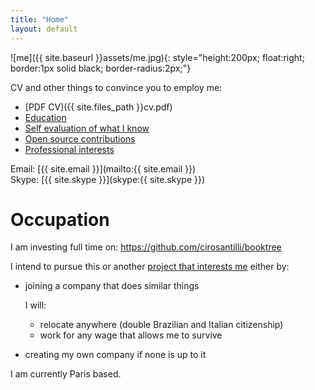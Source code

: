 ```yaml
---
title: "Home"
layout: default
---
```


![me]({{ site.baseurl }}assets/me.jpg){: style="height:200px; float:right; border:1px solid black; border-radius:2px;"}

CV and other things to convince you to employ me:

- [PDF CV]({{ site.files_path }}cv.pdf)
- [Education](education)
- [Self evaluation of what I know](self-evaluation)
- [Open source contributions](contrib)
- [Professional interests](interests)

Email: [{{ site.email }}](mailto:{{ site.email }})  
Skype: [{{ site.skype }}](skype:{{ site.skype }})

# Occupation

I am investing full time on: <https://github.com/cirosantilli/booktree>

I intend to pursue this or another [project that interests me](/interests) either by:

- joining a company that does similar things

    I will:

    - relocate anywhere (double Brazilian and Italian citizenship)
    - work for any wage that allows me to survive

- creating my own company if none is up to it

I am currently Paris based.
